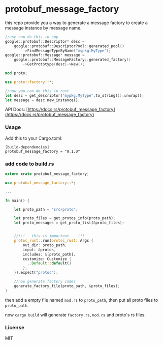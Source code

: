# protobuf_message_factory

this repo provide you a way to generate a message factory to create a message instance by message name.

```cpp
//use can do this in cpp
google::protobuf::Descriptor* desc =
    google::protobuf::DescriptorPool::generated_pool()
        ->FindMessageTypeByName("mypkg.MyType");
google::protobuf::Message* message =
    google::protobuf::MessageFactory::generated_factory()
        ->GetPrototype(desc)->New();
```

```rust
mod proto;

use proto::factory::*;

//now you can do this in rust
let desc = get_descriptor("mypkg.MyType".to_string()).unwrap();
let message = desc.new_instance();
```

API Docs: [https://docs.rs/protobuf_message_factory](https://docs.rs/protobuf_message_factory)

### Usage

Add this to your Cargo.toml:


```
[build-dependencies]
protobuf_message_factory = "0.1.0"
```

### add code to build.rs

```rust
extern crate protobuf_message_factory;

use protobuf_message_factory::*;

...

fn main() {

    let proto_path = "src/proto";

    let proto_files = get_protos_info(proto_path);
    let proto_messages = get_proto_list(&proto_files);


    //!!!   this is importent.   !!!
    protoc_rust::run(protoc_rust::Args {
        out_dir: proto_path,
        input: &protos,
        includes: &[proto_path],
        customize: Customize {
          ..Default::default()
        },
    }).expect("protoc");

    //now generate factory codes
    generate_factory_file(proto_path, &proto_files);
}
```

then add a empty file named `mod.rs` to `proto_path`, then put all proto files to `proto_path`.

now `cargo build` will generate `factory.rs`, `mod.rs` and proto's rs files.

### License

MIT
